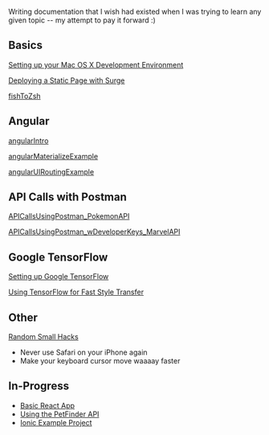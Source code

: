Writing documentation that I wish had existed when I was trying to learn any given topic -- my attempt to pay it forward :)

## Basics

[Setting up your Mac OS X Development Environment](https://github.com/thacherT1D/macosx-dev-setup)

[Deploying a Static Page with Surge](https://gist.github.com/thacherT1D/bdeba175a12935c9cbde8cdaacdc79b2)

[fishToZsh](https://github.com/thacherT1D/fishToZsh)

## Angular

[angularIntro](https://github.com/thacherT1D/angularIntro)

[angularMaterializeExample](https://github.com/thacherT1D/angularMaterializeExample)

[angularUIRoutingExample](https://github.com/thacherT1D/angularUIRoutingExample)

## API Calls with Postman

[APICallsUsingPostman_PokemonAPI](https://github.com/thacherT1D/APICallsUsingPostman_PokemonAPI)

[APICallsUsingPostman_wDeveloperKeys_MarvelAPI](https://github.com/thacherT1D/APICallsUsingPostman_wDeveloperKeys_MarvelAPI)

## Google TensorFlow

[Setting up Google TensorFlow](https://gist.github.com/thacherT1D/0103f69cb409385b80fb717419eb2ffc)

[Using TensorFlow for Fast Style Transfer](https://gist.github.com/thacherT1D/ef612173bae63e1c2438a73e405b8a52)

## Other

[Random Small Hacks](https://gist.github.com/thacherT1D/f3c937086b2231ab0d058edc6173b83c)
  - Never use Safari on your iPhone again
  - Make your keyboard cursor move waaaay faster

## In-Progress

- [Basic React App](https://github.com/thacherT1D/react-travel)
- [Using the PetFinder API](https://github.com/thacherT1D/petfinder-API-guide)
- [Ionic Example Project](https://github.com/thacherT1D/ionicExampleThatWorks)
